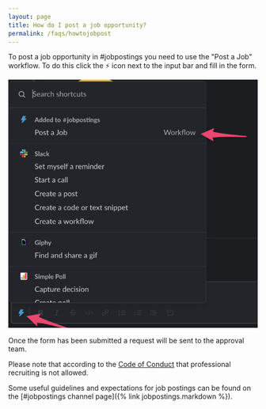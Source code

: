 ```yaml
---
layout: page
title: How do I post a job opportunity?
permalink: /faqs/howtojobpost
---
```


To post a job opportunity in #jobpostings you need to use the "Post a Job" workflow. To do this click the ⚡️ icon next to the input bar and fill in the form.

![Workflow Jobposting](/images/faq/job-posting-workflow.png)

Once the form has been submitted a request will be sent to the approval team.

Please note that according to the [Code of Conduct](https://github.com/zatech/code-of-conduct) that professional recruiting is not allowed.

Some useful guidelines and expectations for job postings can be found on the [#jobpostings channel page]({% link jobpostings.markdown %}).

